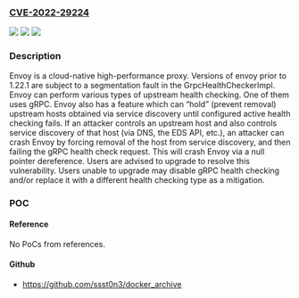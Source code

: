 ### [CVE-2022-29224](https://cve.mitre.org/cgi-bin/cvename.cgi?name=CVE-2022-29224)
![](https://img.shields.io/static/v1?label=Product&message=envoy&color=blue)
![](https://img.shields.io/static/v1?label=Version&message=n%2Fa&color=blue)
![](https://img.shields.io/static/v1?label=Vulnerability&message=CWE-476%3A%20NULL%20Pointer%20Dereference&color=brighgreen)

### Description

Envoy is a cloud-native high-performance proxy. Versions of envoy prior to 1.22.1 are subject to a segmentation fault in the GrpcHealthCheckerImpl. Envoy can perform various types of upstream health checking. One of them uses gRPC. Envoy also has a feature which can “hold” (prevent removal) upstream hosts obtained via service discovery until configured active health checking fails. If an attacker controls an upstream host and also controls service discovery of that host (via DNS, the EDS API, etc.), an attacker can crash Envoy by forcing removal of the host from service discovery, and then failing the gRPC health check request. This will crash Envoy via a null pointer dereference. Users are advised to upgrade to resolve this vulnerability. Users unable to upgrade may disable gRPC health checking and/or replace it with a different health checking type as a mitigation.

### POC

#### Reference
No PoCs from references.

#### Github
- https://github.com/ssst0n3/docker_archive

